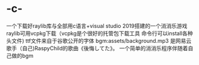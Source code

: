 # -c-
一个下载好raylib库与全部用c语言+visual studio 2019搭建的一个消消乐游戏
raylib可用vcpkg下载（vcpkg是个很好的托管包下载工具 命令行可以install各种头文件)
ttf文件来自于谷歌公开的字体
bgm:assets/background.mp3 是网易云歌手（自己)RaspyChild的歌曲《後悔してた》。
一个简单的消消乐程序伴随着自己做的bgm
